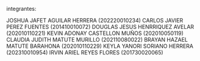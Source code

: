 integrantes:

JOSHUA JAFET AGUILAR HERRERA (202220010234)
CARLOS JAVIER PEREZ FUENTES (201410010072)
DOUGLAS JESUS HENRRIQUEZ AVELAR (202010110221)
KEVIN ADONAY CASTELLON MUÑOS (202010050119)
CLAUDIA JUDITH MATUTE MURILLO (202110080022)
BRAYAN HAZAEL MATUTE BARAHONA (202010110229)
KEYLA YANORI SORIANO HERRERA (202310010954)
IRVIN ARIEL REYES FLORES (201730020065)
